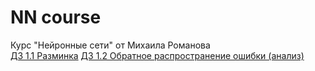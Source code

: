 # NN course
Курс "Нейронные сети" от Михаила Романова     
[ДЗ 1.1 Разминка](https://stepik.org/invitation/dfc856ba481b53de25e936ffe920a5ccad4f9e60/?)
[ДЗ 1.2 Обратное распространение ошибки (анализ)](https://stepik.org/invitation/7a8383484081d7466dea4077fa1dd499e0e9f329/?)

